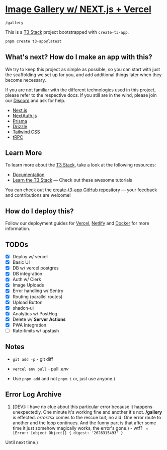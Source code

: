 # [Image Gallery w/ NEXT.js + Vercel](https://github.com/skywalkerSam/next-gallery/)

`/gallery`

This is a [T3 Stack](https://create.t3.gg/) project bootstrapped with `create-t3-app`.

```bash
pnpm create t3-app@latest
```

## What's next? How do I make an app with this?

We try to keep this project as simple as possible, so you can start with just the scaffolding we set up for you, and add additional things later when they become necessary.

If you are not familiar with the different technologies used in this project, please refer to the respective docs. If you still are in the wind, please join our [Discord](https://t3.gg/discord) and ask for help.

- [Next.js](https://nextjs.org)
- [NextAuth.js](https://next-auth.js.org)
- [Prisma](https://prisma.io)
- [Drizzle](https://orm.drizzle.team)
- [Tailwind CSS](https://tailwindcss.com)
- [tRPC](https://trpc.io)

## Learn More

To learn more about the [T3 Stack](https://create.t3.gg/), take a look at the following resources:

- [Documentation](https://create.t3.gg/)
- [Learn the T3 Stack](https://create.t3.gg/en/faq#what-learning-resources-are-currently-available) — Check out these awesome tutorials

You can check out the [create-t3-app GitHub repository](https://github.com/t3-oss/create-t3-app) — your feedback and contributions are welcome!

## How do I deploy this?

Follow our deployment guides for [Vercel](https://create.t3.gg/en/deployment/vercel), [Netlify](https://create.t3.gg/en/deployment/netlify) and [Docker](https://create.t3.gg/en/deployment/docker) for more information.

## TODOs

- [x] Deploy w/ vercel
- [x] Basic UI
- [x] DB w/ vercel postgres
- [x] DB integration
- [x] Auth w/ Clerk
- [x] Image Uploads
- [x] Error handling w/ Sentry
- [x] Routing (parallel routes)
- [X] Upload Button
- [X] shadcn-ui
- [X] Analytics w/ PostHog
- [X] Delete w/ **Server Actions**
- [X] PWA Integration
- [ ] Rate-limits w/ upstash

## Notes

- `git add -p` - git diff

- `vercel env pull` - pull _.env_

- Use `pnpm add` and not `pnpm i` or, just use anyone.)

## Error Log Archive

1. [DEV]: I have no clue about this particular error because it happens unexpectedly. One minute it's working fine and another it's not. **/gallery** is effected. _error.tsx_ comes to the rescue but, no aid. One error route to another and the loop continues. And the funny part is that after some time it just somehow magically works, the error's gone.) - wtf?
    ` ⨯ [Error: [object Object]] { digest: '2626315493' }`

Until next time.)
